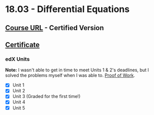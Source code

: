 # 18.03 - Differential Equations

## [Course URL](https://learning.edx.org/course/course-v1:MITx+18.031x+2T2021/home) - Certified Version
## [Certificate](https://github.com/Erfan-Online/MIT-18.03/blob/main/Certificate.pdf)

### edX Units
**Note:** I wasn't able to get in time to meet Units 1 & 2's deadlines, but I solved the problems myself when I was able to. [Proof of Work](https://github.com/Erfan-Online/MIT-18.03/tree/main/Proof%20of%20Work).
- [x] Unit 1
- [x] Unit 2
- [x] Unit 3 (Graded for the first time!)
- [x] Unit 4
- [x] Unit 5
